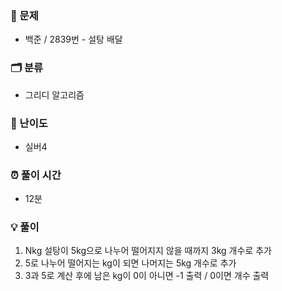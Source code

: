 ### 📄 문제

- 백준 / 2839번 - 설탕 배달

### 🗂️ 분류

- 그리디 알고리즘

### 🔧 난이도

- 실버4

### ⏰ 풀이 시간

- 12분

### 💡 풀이

1. Nkg 설탕이 5kg으로 나누어 떨어지지 않을 때까지 3kg 개수로 추가
2. 5로 나누어 떨어지는 kg이 되면 나머지는 5kg 개수로 추가
3. 3과 5로 계산 후에 남은 kg이 0이 아니면 -1 출력 / 0이면 개수 출력
